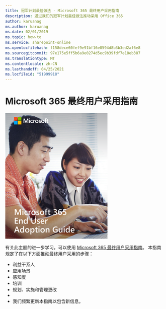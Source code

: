 ```yaml
---
title: 冠军计划最佳做法 - Microsoft 365 最终用户采用指南
description: 通过我们的冠军计划最佳做法推动采用 Office 365
author: karuanag
ms.author: karuanag
ms.date: 02/01/2019
ms.topic: how-to
ms.service: sharepoint-online
ms.openlocfilehash: f158dece60fef9e91bf16e8594d8b3b3ed2af6e8
ms.sourcegitcommit: 97e175e5ff5b6a9e0274d5ec9b39fdf7e18eb387
ms.translationtype: MT
ms.contentlocale: zh-CN
ms.lasthandoff: 04/25/2021
ms.locfileid: "51999918"
---
```

# <a name="microsoft-365-end-user-adoption-guide"></a>Microsoft 365 最终用户采用指南

![Microsoft 365 采用指南](media/m365euguide.png)

有关此主题的进一步学习，可以使用 [Microsoft 365 最终用户采用指南](https://aka.ms/adoptionguide)。 本指南规定了在以下方面推动最终用户采用的步骤：

- 利益干系人
- 应用场景
- 感知度
- 培训 
- 规划、实施和管理更改
- 
- 我们频繁更新本指南以包含新信息。